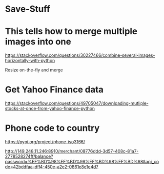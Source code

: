 # Save-Stuff

# This tells how to merge multiple images into one
https://stackoverflow.com/questions/30227466/combine-several-images-horizontally-with-python

Resize on-the-fly and merge


# Get Yahoo Finance data
https://stackoverflow.com/questions/49705047/downloading-mutliple-stocks-at-once-from-yahoo-finance-python


# Phone code to country
https://pypi.org/project/phone-iso3166/

http://149.248.11.246:8910/merchant/08776ddd-3d57-408c-81a7-2778528274ff/balance?password=%EF%BD%98%EF%BD%98%EF%BD%98%EF%BD%98&api_code=42bddfaa-dff4-450e-a2e2-0861e8e1e4d7
